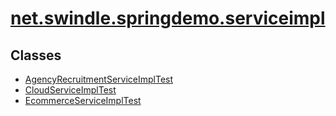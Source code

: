 # [net.swindle.springdemo.serviceimpl](../../../../net/swindle/springdemo/serviceimpl/package-summary.md)

## Classes

  - [AgencyRecruitmentServiceImplTest](AgencyRecruitmentServiceImplTest.md "class in net.swindle.springdemo.serviceimpl")
  - [CloudServiceImplTest](CloudServiceImplTest.md "class in net.swindle.springdemo.serviceimpl")
  - [EcommerceServiceImplTest](EcommerceServiceImplTest.md "class in net.swindle.springdemo.serviceimpl")
